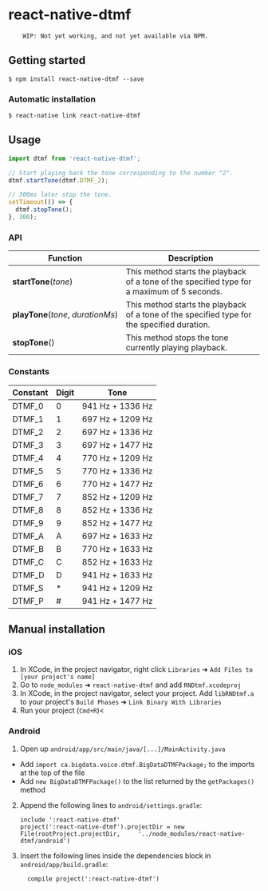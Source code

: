 
# react-native-dtmf

        WIP: Not yet working, and not yet available via NPM.

## Getting started

`$ npm install react-native-dtmf --save`

### Automatic installation

`$ react-native link react-native-dtmf`

## Usage
```javascript
import dtmf from 'react-native-dtmf';

// Start playing back the tone corresponding to the number "2".
dtmf.startTone(dtmf.DTMF_2);

// 300ms later stop the tone.
setTimeout(() => {
  dtmf.stopTone();
}, 300);
```
### API

Function | Description
--- | ---
<nobr>**startTone**(*tone*)</nobr> | This method starts the playback of a tone of the specified type for a maximum of 5 seconds.
<nobr>**playTone**(*tone*,&#160;*durationMs*)</nobr> | This method starts the playback of a tone of the specified type for the specified duration.
<nobr>**stopTone**()</nobr> | This method stops the tone currently playing playback.

### Constants

| Constant | Digit | Tone             |
| -------- | ----- | ---------------- |
| DTMF_0   | 0     | 941 Hz + 1336 Hz |
| DTMF_1   | 1     | 697 Hz + 1209 Hz |
| DTMF_2   | 2     | 697 Hz + 1336 Hz |
| DTMF_3   | 3     | 697 Hz + 1477 Hz |
| DTMF_4   | 4     | 770 Hz + 1209 Hz |
| DTMF_5   | 5     | 770 Hz + 1336 Hz |
| DTMF_6   | 6     | 770 Hz + 1477 Hz |
| DTMF_7   | 7     | 852 Hz + 1209 Hz |
| DTMF_8   | 8     | 852 Hz + 1336 Hz |
| DTMF_9   | 9     | 852 Hz + 1477 Hz |
| DTMF_A   | A     | 697 Hz + 1633 Hz |
| DTMF_B   | B     | 770 Hz + 1633 Hz |
| DTMF_C   | C     | 852 Hz + 1633 Hz |
| DTMF_D   | D     | 941 Hz + 1633 Hz |
| DTMF_S   | *     | 941 Hz + 1209 Hz |
| DTMF_P   | #     | 941 Hz + 1477 Hz |

## Manual installation

### iOS

1. In XCode, in the project navigator, right click `Libraries` ➜ `Add Files to [your project's name]`
2. Go to `node_modules` ➜ `react-native-dtmf` and add `RNDtmf.xcodeproj`
3. In XCode, in the project navigator, select your project. Add `libRNDtmf.a` to your project's `Build Phases` ➜ `Link Binary With Libraries`
4. Run your project (`Cmd+R`)<

### Android

1. Open up `android/app/src/main/java/[...]/MainActivity.java`
  - Add `import ca.bigdata.voice.dtmf.BigDataDTMFPackage;` to the imports at the top of the file
  - Add `new BigDataDTMFPackage()` to the list returned by the `getPackages()` method
2. Append the following lines to `android/settings.gradle`:
  	```
  	include ':react-native-dtmf'
  	project(':react-native-dtmf').projectDir = new File(rootProject.projectDir, 	'../node_modules/react-native-dtmf/android')
  	```
3. Insert the following lines inside the dependencies block in `android/app/build.gradle`:
  	```
      compile project(':react-native-dtmf')
  	```
  